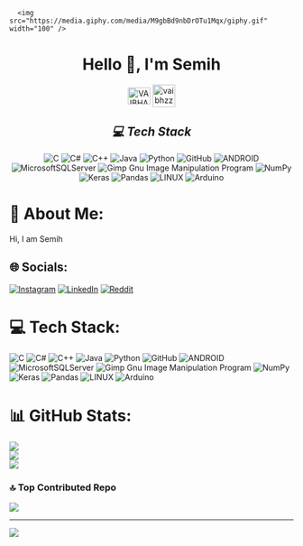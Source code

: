      <img src="https://media.giphy.com/media/M9gbBd9nbDrOTu1Mqx/giphy.gif" width="100" />
</div>   

<h1 align="center">Hello 👋, I'm Semih</h1>
<p align="center">
<a href="https://www.linkedin.com/in/seymensemih/" target="_blank"><img align="center"
             src="https://raw.githubusercontent.com/rahuldkjain/github-profile-readme-generator/master/src/images/icons/Social/linked-in-alt.svg"
            alt="VAIBHAV" height="30" width="40" /></a>
    <a href="https://www.instagram.com/semihseymen97/" target="_open"><img align="center"
            src="https://raw.githubusercontent.com/rahuldkjain/github-profile-readme-generator/master/src/images/icons/Social/instagram.svg"
            alt="vaibhzz101 height="30" width="40" /></a>

<h2 align="center"><i>💻 Tech Stack</i></h2>

<p align="center">
 <img src="https://img.shields.io/badge/HTML5-E34F26?style=for-the-badge&logo=html5&logoColor=white" alt="C" />
    <img src="https://img.shields.io/badge/CSS3-1572B6?style=for-the-badge&logo=css3&logoColor=white" alt="C#" />
    <img src="https://img.shields.io/badge/Bootstrap-563D7C?style=for-the-badge&logo=bootstrap&logoColor=white"
        alt="C++" />
    <img src="https://img.shields.io/badge/Tailwind_CSS-38B2AC?style=for-the-badge&logo=tailwind-css&logoColor=white"
        alt="Java" />
    <img src="https://img.shields.io/badge/JavaScript-323330?style=for-the-badge&logo=javascript&logoColor=F7DF1E"
        alt="Python" />
    <img src="https://img.shields.io/badge/Node.js-339933?style=for-the-badge&logo=nodedotjs&logoColor=white"
        alt="GitHub" />
    <img src="https://img.shields.io/badge/Express.js-000000?style=for-the-badge&logo=express&logoColor=white"
        alt="ANDROID" />
    <img src="https://img.shields.io/badge/MongoDB-4EA94B?style=for-the-badge&logo=mongodb&logoColor=white"
        alt="MicrosoftSQLServer" />
    <img src="https://img.shields.io/badge/npm-CB3837?style=for-the-badge&logo=npm&logoColor=white" alt="Gimp Gnu Image Manipulation Program" />
    <img src="https://img.shields.io/badge/Postman-FF6C37?style=for-the-badge&logo=Postman&logoColor=white"
        alt="NumPy" />
    <img src="https://img.shields.io/badge/Git-f44d27?style=for-the-badge&logo=git&logoColor=white" alt="Keras" />
    <img src="https://img.shields.io/badge/GitHub-100000?style=for-the-badge&logo=github&logoColor=white"
        alt="Pandas" />
    <img src="https://img.shields.io/badge/React-20232A?style=for-the-badge&logo=react&logoColor=61DAFB"
        alt="LINUX" />
    <img src="https://img.shields.io/badge/Redux-593D88?style=for-the-badge&logo=redux&logoColor=white" alt="Arduino" />
</p>








   


# 💫 About Me:
Hi, I am Semih


## 🌐 Socials:
[![Instagram](https://img.shields.io/badge/Instagram-%23E4405F.svg?logo=Instagram&logoColor=white)](https://instagram.com/semihseymen97) [![LinkedIn](https://img.shields.io/badge/LinkedIn-%230077B5.svg?logo=linkedin&logoColor=white)](https://linkedin.com/in/seymensemih) [![Reddit](https://img.shields.io/badge/Reddit-%23FF4500.svg?logo=Reddit&logoColor=white)](https://reddit.com/user/pomegnarate) 

# 💻 Tech Stack:
![C](https://img.shields.io/badge/c-%2300599C.svg?style=plastic&logo=c&logoColor=white) ![C#](https://img.shields.io/badge/c%23-%23239120.svg?style=plastic&logo=c-sharp&logoColor=white) ![C++](https://img.shields.io/badge/c++-%2300599C.svg?style=plastic&logo=c%2B%2B&logoColor=white) ![Java](https://img.shields.io/badge/java-%23ED8B00.svg?style=plastic&logo=java&logoColor=white) ![Python](https://img.shields.io/badge/python-3670A0?style=plastic&logo=python&logoColor=ffdd54) ![GitHub](https://img.shields.io/badge/GitHub-%23121011.svg?style=plastic&logo=github&logoColor=white) ![ANDROID](https://img.shields.io/badge/android-%2320232a.svg?style=plastic&logo=android&logoColor=%a4c639) ![MicrosoftSQLServer](https://img.shields.io/badge/Microsoft%20SQL%20Sever-CC2927?style=plastic&logo=microsoft%20sql%20server&logoColor=white) ![Gimp Gnu Image Manipulation Program](https://img.shields.io/badge/Gimp-657D8B?style=plastic&logo=gimp&logoColor=FFFFFF) ![NumPy](https://img.shields.io/badge/numpy-%23013243.svg?style=plastic&logo=numpy&logoColor=white) ![Keras](https://img.shields.io/badge/Keras-%23D00000.svg?style=plastic&logo=Keras&logoColor=white) ![Pandas](https://img.shields.io/badge/pandas-%23150458.svg?style=plastic&logo=pandas&logoColor=white) ![LINUX](https://img.shields.io/badge/Linux-FCC624?style=plastic&logo=linux&logoColor=black) ![Arduino](https://img.shields.io/badge/-Arduino-00979D?style=plastic&logo=Arduino&logoColor=white)
# 📊 GitHub Stats:
![](https://github-readme-stats.vercel.app/api?username=seymensemih&theme=tokyonight&hide_border=true&include_all_commits=false&count_private=false)<br/>
![](https://github-readme-streak-stats.herokuapp.com/?user=seymensemih&theme=tokyonight&hide_border=true)<br/>
![](https://github-readme-stats.vercel.app/api/top-langs/?username=seymensemih&theme=tokyonight&hide_border=true&include_all_commits=false&count_private=false&layout=donut-vertical)

### 🔝 Top Contributed Repo
![](https://github-contributor-stats.vercel.app/api?username=seymensemih&limit=5&theme=tokyonight&combine_all_yearly_contributions=true)

---
[![](https://visitcount.itsvg.in/api?id=seymensemih&icon=0&color=1)](https://visitcount.itsvg.in)

